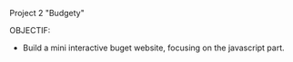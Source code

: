 Project 2 "Budgety"

OBJECTIF:

- Build a mini interactive buget website, focusing on the javascript part.